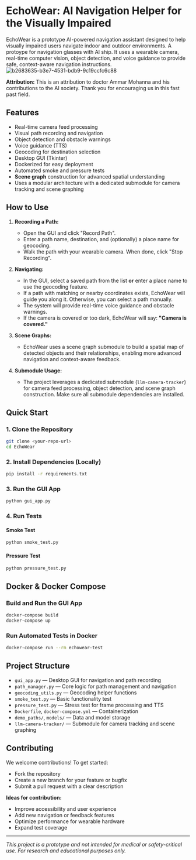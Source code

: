 # EchoWear: AI Navigation Helper for the Visually Impaired

EchoWear is a prototype AI-powered navigation assistant designed to help visually impaired users navigate indoor and outdoor environments. A protoype for navigation glasses with AI ship. It uses a wearable camera, real-time computer vision, object detection, and voice guidance to provide safe, context-aware navigation instructions.
![b2683635-b3e7-4531-bdb9-9c19ccfc6c88](https://github.com/user-attachments/assets/106ea61b-35cd-4dcf-8884-50ffa628f79b)

**Attribution:**
This is an attribution to doctor Ammar Mohanna and his contributions to the AI society. Thank you for encouraging us in this fast past field.


## Features
- Real-time camera feed processing
- Visual path recording and navigation
- Object detection and obstacle warnings
- Voice guidance (TTS)
- Geocoding for destination selection
- Desktop GUI (Tkinter)
- Dockerized for easy deployment
- Automated smoke and pressure tests
- **Scene graph** construction for advanced spatial understanding
- Uses a modular architecture with a dedicated submodule for camera tracking and scene graphing

## How to Use
1. **Recording a Path:**
   - Open the GUI and click "Record Path".
   - Enter a path name, destination, and (optionally) a place name for geocoding.
   - Walk the path with your wearable camera. When done, click "Stop Recording".

2. **Navigating:**
   - In the GUI, select a saved path from the list **or** enter a place name to use the geocoding feature.
   - If a path with matching or nearby coordinates exists, EchoWear will guide you along it. Otherwise, you can select a path manually.
   - The system will provide real-time voice guidance and obstacle warnings.
   - If the camera is covered or too dark, EchoWear will say: **"Camera is covered."**

3. **Scene Graphs:**
   - EchoWear uses a scene graph submodule to build a spatial map of detected objects and their relationships, enabling more advanced navigation and context-aware feedback.

4. **Submodule Usage:**
   - The project leverages a dedicated submodule (`llm-camera-tracker`) for camera feed processing, object detection, and scene graph construction. Make sure all submodule dependencies are installed.

## Quick Start

### 1. Clone the Repository
```sh
git clone <your-repo-url>
cd EchoWear
```

### 2. Install Dependencies (Locally)
```sh
pip install -r requirements.txt
```

### 3. Run the GUI App
```sh
python gui_app.py
```

### 4. Run Tests
#### Smoke Test
```sh
python smoke_test.py
```
#### Pressure Test
```sh
python pressure_test.py
```

## Docker & Docker Compose

### Build and Run the GUI App
```sh
docker-compose build
docker-compose up
```

### Run Automated Tests in Docker
```sh
docker-compose run --rm echowear-test
```

## Project Structure
- `gui_app.py` — Desktop GUI for navigation and path recording
- `path_manager.py` — Core logic for path management and navigation
- `geocoding_utils.py` — Geocoding helper functions
- `smoke_test.py` — Basic functionality test
- `pressure_test.py` — Stress test for frame processing and TTS
- `Dockerfile`, `docker-compose.yml` — Containerization
- `demo_paths/`, `models/` — Data and model storage
- `llm-camera-tracker/` — Submodule for camera tracking and scene graphing

## Contributing
We welcome contributions! To get started:
- Fork the repository
- Create a new branch for your feature or bugfix
- Submit a pull request with a clear description

**Ideas for contribution:**
- Improve accessibility and user experience
- Add new navigation or feedback features
- Optimize performance for wearable hardware
- Expand test coverage

---

*This project is a prototype and not intended for medical or safety-critical use. For research and educational purposes only.* 
